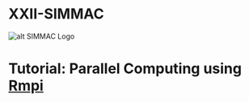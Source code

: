 # XXII-SIMMAC
![alt SIMMAC Logo](http://simmac.ucr.ac.cr/images/SIMMAC/Images/Inicio/2.png)

# Tutorial: Parallel Computing using [Rmpi](https://cran.r-project.org/web/packages/Rmpi/index.html)
